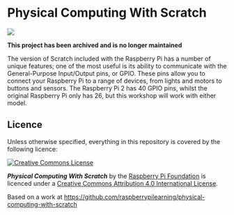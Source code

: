 # Physical Computing With Scratch

![](cover.png)

**This project has been archived and is no longer maintained**

The version of Scratch included with the Raspberry Pi has a number of unique features; one of the most useful is its ability to communicate with the General-Purpose Input/Output pins, or GPIO. These pins allow you to connect your Raspberry Pi to a range of devices, from lights and motors to buttons and sensors. The Raspberry Pi 2 has 40 GPIO pins, whilst the original Raspberry Pi only has 26, but this workshop will work with either model.

## Licence

Unless otherwise specified, everything in this repository is covered by the following licence:

[![Creative Commons License](http://i.creativecommons.org/l/by-sa/4.0/88x31.png)](http://creativecommons.org/licenses/by-sa/4.0/)

***Physical Computing With Scratch*** by the [Raspberry Pi Foundation](http://www.raspberrypi.org) is licenced under a [Creative Commons Attribution 4.0 International License](http://creativecommons.org/licenses/by-sa/4.0/).

Based on a work at https://github.com/raspberrypilearning/physical-computing-with-scratch
